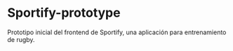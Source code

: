 # Sportify-prototype
Prototipo inicial del frontend de Sportify, una aplicación para entrenamiento de rugby.
